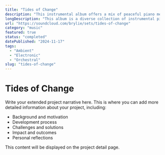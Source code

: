 ```yaml
---
title: "Tides of Change"
description: "This instrumental album offers a mix of peaceful piano melodies, heartfelt folk tunes, and darker electronic soundscapes, creating a journey of varied moods for quiet listening."
longDescription: "This album is a diverse collection of instrumental pieces exploring a range of emotions and sonic landscapes. From the gentle, reflective piano melodies of classical influence and serene folk ballads featuring acoustic instruments, to darker, more experimental electronic tracks with industrial and ambient textures, the album journeys through melancholic introspection, heartfelt yearning, and unsettling atmospheres. It showcases a blend of acoustic and electronic instrumentation, unified by a focus on evocative mood creation and atmospheric depth, perfect for cinematic soundscapes and introspective listening."
url: "https://soundcloud.com/brylie/sets/tides-of-change"
category: "music"
featured: true
status: "completed"
datePublished: "2024-11-17"
tags:
  - "Ambient"
  - "Electronic"
  - "Orchestral"
slug: "tides-of-change"
---
```


# Tides of Change

Write your extended project narrative here. This is where you can add more detailed information about your project, including:

- Background and motivation
- Development process
- Challenges and solutions
- Impact and outcomes
- Personal reflections

This content will be displayed on the project detail page.